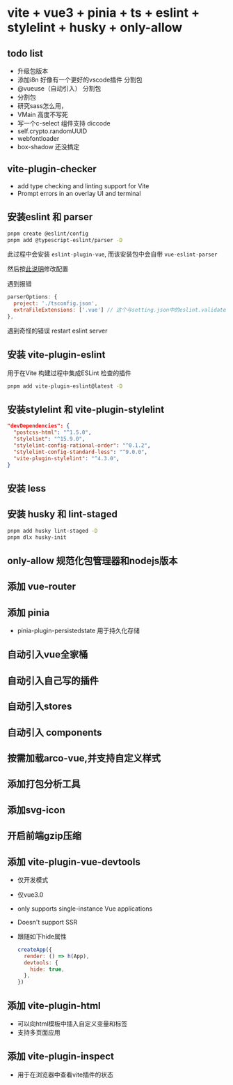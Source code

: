 # vite + vue3 + pinia + ts + eslint + stylelint + husky + only-allow

## todo list

- 升级包版本
- 添加i8n 好像有一个更好的vscode插件 分割包
- @vueuse（自动引入） 分割包
- 分割包
- 研究sass怎么用，
- VMain 高度不写死
- 写一个c-select 组件支持 diccode
- self.crypto.randomUUID
- webfontloader
- box-shadow 还没搞定

## vite-plugin-checker

- add type checking and linting support for Vite
- Prompt errors in an overlay UI and terminal

## 安装eslint 和 parser

```bash
pnpm create @eslint/config
pnpm add @typescript-eslint/parser -D
```

此过程中会安装 `eslint-plugin-vue`, 而该安装包中会自带 `vue-eslint-parser`

然后按[此说明](https://eslint.vuejs.org/user-guide/#how-to-use-a-custom-parser)修改配置

遇到报错

```js
parserOptions: {
  project: './tsconfig.json',
  extraFileExtensions: ['.vue'] // 这个与setting.json中的eslint.validate有关
},
```

遇到奇怪的错误 restart eslint server

## 安装 vite-plugin-eslint

用于在Vite 构建过程中集成ESLint 检查的插件

```bash
pnpm add vite-plugin-eslint@latest -D
```

## 安装stylelint 和 vite-plugin-stylelint

```json
"devDependencies": {
  "postcss-html": "^1.5.0",
  "stylelint": "^15.9.0",
  "stylelint-config-rational-order": "^0.1.2",
  "stylelint-config-standard-less": "^9.0.0",
  "vite-plugin-stylelint": "^4.3.0",
}
```

## 安装 less

## 安装 husky 和 lint-staged

```bash
pnpm add husky lint-staged -D
pnpm dlx husky-init
```

## only-allow 规范化包管理器和nodejs版本

## 添加 vue-router

## 添加 pinia

- pinia-plugin-persistedstate 用于持久化存储

## 自动引入vue全家桶

## 自动引入自己写的插件

## 自动引入stores

## 自动引入 components

## 按需加载arco-vue,并支持自定义样式

## 添加打包分析工具

## 添加svg-icon

## 开启前端gzip压缩

## 添加 vite-plugin-vue-devtools

- 仅开发模式
- 仅vue3.0
- only supports single-instance Vue applications
- Doesn't support SSR
- 跟随如下hide属性

  ```js
  createApp({
    render: () => h(App),
    devtools: {
      hide: true,
    },
  })
  ```

## 添加 vite-plugin-html

- 可以向html模板中插入自定义变量和标签
- 支持多页面应用

## 添加 vite-plugin-inspect

- 用于在浏览器中查看vite插件的状态

